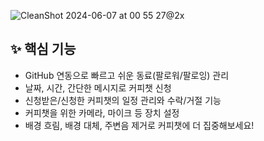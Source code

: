![CleanShot 2024-06-07 at 00 55 27@2x](https://github.com/24-1Capstone/frontend/assets/94912717/02daa785-a52a-4cc5-b4ac-5c3d9671203a)

## ✨ 핵심 기능
- GitHub 연동으로 빠르고 쉬운 동료(팔로워/팔로잉) 관리
- 날짜, 시간, 간단한 메시지로 커피챗 신청
- 신청받은/신청한 커피챗의 일정 관리와 수락/거절 기능
- 커피챗을 위한 카메라, 마이크 등 장치 설정
- 배경 흐림, 배경 대체, 주변음 제거로 커피챗에 더 집중해보세요!
